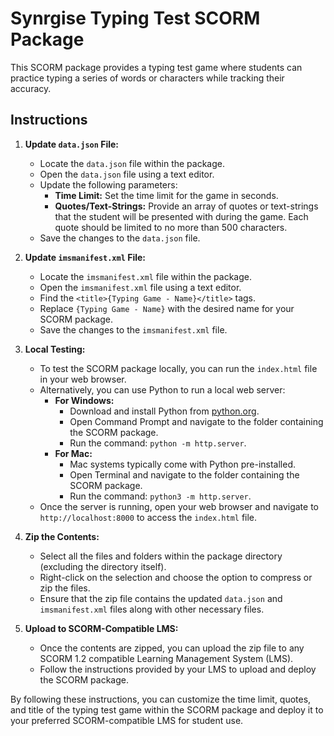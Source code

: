 # Synrgise Typing Test SCORM Package

This SCORM package provides a typing test game where students can practice typing a series of words or characters while tracking their accuracy.

## Instructions

1. **Update `data.json` File:**
   - Locate the `data.json` file within the package.
   - Open the `data.json` file using a text editor.
   - Update the following parameters:
     - **Time Limit:** Set the time limit for the game in seconds.
     - **Quotes/Text-Strings:** Provide an array of quotes or text-strings that the student will be presented with during the game. Each quote should be limited to no more than 500 characters.
   - Save the changes to the `data.json` file.

2. **Update `imsmanifest.xml` File:**
   - Locate the `imsmanifest.xml` file within the package.
   - Open the `imsmanifest.xml` file using a text editor.
   - Find the `<title>{Typing Game - Name}</title>` tags.
   - Replace `{Typing Game - Name}` with the desired name for your SCORM package.
   - Save the changes to the `imsmanifest.xml` file.

3. **Local Testing:**
   - To test the SCORM package locally, you can run the `index.html` file in your web browser.
   - Alternatively, you can use Python to run a local web server:
     - **For Windows:**
       - Download and install Python from [python.org](https://www.python.org/downloads/).
       - Open Command Prompt and navigate to the folder containing the SCORM package.
       - Run the command: `python -m http.server`.
     - **For Mac:**
       - Mac systems typically come with Python pre-installed.
       - Open Terminal and navigate to the folder containing the SCORM package.
       - Run the command: `python3 -m http.server`.
   - Once the server is running, open your web browser and navigate to `http://localhost:8000` to access the `index.html` file.

4. **Zip the Contents:**
   - Select all the files and folders within the package directory (excluding the directory itself).
   - Right-click on the selection and choose the option to compress or zip the files.
   - Ensure that the zip file contains the updated `data.json` and `imsmanifest.xml` files along with other necessary files.

5. **Upload to SCORM-Compatible LMS:**
   - Once the contents are zipped, you can upload the zip file to any SCORM 1.2 compatible Learning Management System (LMS).
   - Follow the instructions provided by your LMS to upload and deploy the SCORM package.

By following these instructions, you can customize the time limit, quotes, and title of the typing test game within the SCORM package and deploy it to your preferred SCORM-compatible LMS for student use.
